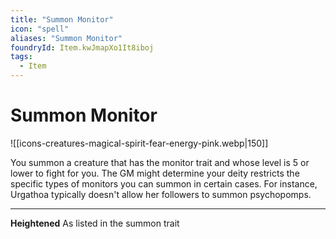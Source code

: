 ```yaml
---
title: "Summon Monitor"
icon: "spell"
aliases: "Summon Monitor"
foundryId: Item.kwJmapXo1It8iboj
tags:
  - Item
---
```


# Summon Monitor
![[icons-creatures-magical-spirit-fear-energy-pink.webp|150]]

You summon a creature that has the monitor trait and whose level is 5 or lower to fight for you. The GM might determine your deity restricts the specific types of monitors you can summon in certain cases. For instance, Urgathoa typically doesn't allow her followers to summon psychopomps.

* * *

**Heightened** As listed in the summon trait
